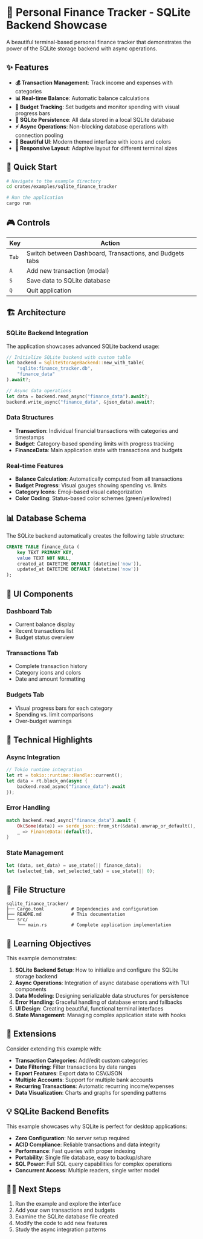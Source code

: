# 🏦 Personal Finance Tracker - SQLite Backend Showcase

A beautiful terminal-based personal finance tracker that demonstrates the power of the SQLite storage backend with async operations.

## ✨ Features

- **💰 Transaction Management**: Track income and expenses with categories
- **📊 Real-time Balance**: Automatic balance calculations
- **🎯 Budget Tracking**: Set budgets and monitor spending with visual progress bars
- **💾 SQLite Persistence**: All data stored in a local SQLite database
- **⚡ Async Operations**: Non-blocking database operations with connection pooling
- **🎨 Beautiful UI**: Modern themed interface with icons and colors
- **📱 Responsive Layout**: Adaptive layout for different terminal sizes

## 🚀 Quick Start

```bash
# Navigate to the example directory
cd crates/examples/sqlite_finance_tracker

# Run the application
cargo run
```

## 🎮 Controls

| Key | Action |
|-----|--------|
| `Tab` | Switch between Dashboard, Transactions, and Budgets tabs |
| `A` | Add new transaction (modal) |
| `S` | Save data to SQLite database |
| `Q` | Quit application |

## 🏗️ Architecture

### SQLite Backend Integration

The application showcases advanced SQLite backend usage:

```rust
// Initialize SQLite backend with custom table
let backend = SqliteStorageBackend::new_with_table(
    "sqlite:finance_tracker.db",
    "finance_data"
).await?;

// Async data operations
let data = backend.read_async("finance_data").await?;
backend.write_async("finance_data", &json_data).await?;
```

### Data Structures

- **Transaction**: Individual financial transactions with categories and timestamps
- **Budget**: Category-based spending limits with progress tracking
- **FinanceData**: Main application state with transactions and budgets

### Real-time Features

- **Balance Calculation**: Automatically computed from all transactions
- **Budget Progress**: Visual gauges showing spending vs. limits
- **Category Icons**: Emoji-based visual categorization
- **Color Coding**: Status-based color schemes (green/yellow/red)

## 📊 Database Schema

The SQLite backend automatically creates the following table structure:

```sql
CREATE TABLE finance_data (
    key TEXT PRIMARY KEY,
    value TEXT NOT NULL,
    created_at DATETIME DEFAULT (datetime('now')),
    updated_at DATETIME DEFAULT (datetime('now'))
);
```

## 🎨 UI Components

### Dashboard Tab
- Current balance display
- Recent transactions list
- Budget status overview

### Transactions Tab
- Complete transaction history
- Category icons and colors
- Date and amount formatting

### Budgets Tab
- Visual progress bars for each category
- Spending vs. limit comparisons
- Over-budget warnings

## 🔧 Technical Highlights

### Async Integration
```rust
// Tokio runtime integration
let rt = tokio::runtime::Handle::current();
let data = rt.block_on(async {
    backend.read_async("finance_data").await
});
```

### Error Handling
```rust
match backend.read_async("finance_data").await {
    Ok(Some(data)) => serde_json::from_str(&data).unwrap_or_default(),
    _ => FinanceData::default(),
}
```

### State Management
```rust
let (data, set_data) = use_state(|| finance_data);
let (selected_tab, set_selected_tab) = use_state(|| 0);
```

## 📁 File Structure

```
sqlite_finance_tracker/
├── Cargo.toml          # Dependencies and configuration
├── README.md           # This documentation
└── src/
    └── main.rs         # Complete application implementation
```

## 🎯 Learning Objectives

This example demonstrates:

1. **SQLite Backend Setup**: How to initialize and configure the SQLite storage backend
2. **Async Operations**: Integration of async database operations with TUI components
3. **Data Modeling**: Designing serializable data structures for persistence
4. **Error Handling**: Graceful handling of database errors and fallbacks
5. **UI Design**: Creating beautiful, functional terminal interfaces
6. **State Management**: Managing complex application state with hooks

## 🚀 Extensions

Consider extending this example with:

- **Transaction Categories**: Add/edit custom categories
- **Date Filtering**: Filter transactions by date ranges
- **Export Features**: Export data to CSV/JSON
- **Multiple Accounts**: Support for multiple bank accounts
- **Recurring Transactions**: Automatic recurring income/expenses
- **Data Visualization**: Charts and graphs for spending patterns

## 💡 SQLite Backend Benefits

This example showcases why SQLite is perfect for desktop applications:

- **Zero Configuration**: No server setup required
- **ACID Compliance**: Reliable transactions and data integrity
- **Performance**: Fast queries with proper indexing
- **Portability**: Single file database, easy to backup/share
- **SQL Power**: Full SQL query capabilities for complex operations
- **Concurrent Access**: Multiple readers, single writer model

## 🏃‍♂️ Next Steps

1. Run the example and explore the interface
2. Add your own transactions and budgets
3. Examine the SQLite database file created
4. Modify the code to add new features
5. Study the async integration patterns
